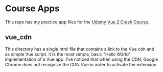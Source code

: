 # Course Apps

This repo has my practice app files for the [Udemy Vue 2 Crash Course](https://www.udemy.com/vue-2-crash-course/learn/v4/t/lecture/9374922?start=0).

## vue_cdn
This directory has a single html file that contains a link to the Vue cdn and as simple Vue script. It is the most simple, basic "Hello World" implementation of a Vue app. I've noticed that when using the CDN, Google Chrome does not recognize the CDN Vue in order to activate the extension.
